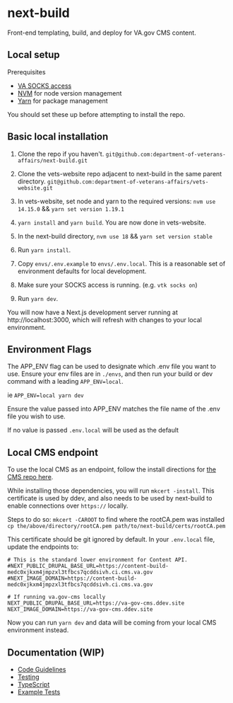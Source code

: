 # next-build

Front-end templating, build, and deploy for VA.gov CMS content.

## Local setup

Prerequisites

- [VA SOCKS access](https://depo-platform-documentation.scrollhelp.site/getting-started/Internal-tools-access-via-SOCKS-proxy.1821081710.html)
- [NVM](https://github.com/nvm-sh/nvm) for node version management
- [Yarn](https://yarnpkg.com/getting-started/install) for package management

You should set these up before attempting to install the repo.

## Basic local installation

1. Clone the repo if you haven't.
   `git@github.com:department-of-veterans-affairs/next-build.git`

1. Clone the vets-website repo adjacent to next-build in the same parent directory.
   `git@github.com:department-of-veterans-affairs/vets-website.git`

1. In vets-website, set node and yarn to the required versions: `nvm use 14.15.0` && `yarn set version 1.19.1`

1. `yarn install` and `yarn build`. You are now done in vets-website.

1. In the next-build directory, `nvm use 18` && `yarn set version stable`

1. Run `yarn install`.

1. Copy `envs/.env.example` to `envs/.env.local`. This is a reasonable set of environment defaults for local development.

1. Make sure your SOCKS access is running. (e.g. `vtk socks on`)

1. Run `yarn dev`.

You will now have a Next.js development server running at http://localhost:3000, which will refresh with changes to your local environment.

## Environment Flags

The APP_ENV flag can be used to designate which .env file you want to use. Ensure your env files are in `./envs`, and then run your build or dev command with a leading `APP_ENV=local`.

ie `APP_ENV=local yarn dev`

Ensure the value passed into APP_ENV matches the file name of the .env file you wish to use.

If no value is passed `.env.local` will be used as the default

## Local CMS endpoint

To use the local CMS as an endpoint, follow the install directions for [the CMS repo here](https://github.com/department-of-veterans-affairs/va.gov-cms/blob/main/READMES/getting-started.md).

While installing those dependencies, you will run `mkcert -install`. This certificate is used by ddev, and also
needs to be used by next-build to enable connections over `https://` locally.

Steps to do so:
`mkcert -CAROOT` to find where the rootCA.pem was installed
`cp the/above/directory/rootCA.pem path/to/next-build/certs/rootCA.pem`

This certificate should be git ignored by default. In your `.env.local` file, update the endpoints to:

```
# This is the standard lower environment for Content API.
#NEXT_PUBLIC_DRUPAL_BASE_URL=https://content-build-medc0xjkxm4jmpzxl3tfbcs7qcddsivh.ci.cms.va.gov
#NEXT_IMAGE_DOMAIN=https://content-build-medc0xjkxm4jmpzxl3tfbcs7qcddsivh.ci.cms.va.gov

# If running va.gov-cms locally
NEXT_PUBLIC_DRUPAL_BASE_URL=https://va-gov-cms.ddev.site
NEXT_IMAGE_DOMAIN=https://va-gov-cms.ddev.site
```

Now you can run `yarn dev` and data will be coming from your local CMS environment instead.

## Documentation (WIP)

- [Code Guidelines](READMEs/code-guidelines.md)
- [Testing](READMEs/testing.md)
- [TypeScript](READMEs/typescript.md)
- [Example Tests](example_tests/README.md)
